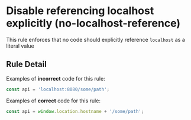 # Disable referencing localhost explicitly (no-localhost-reference)

This rule enforces that no code should explicitly reference `localhost` as a literal value

## Rule Detail

Examples of **incorrect** code for this rule:

```js
const api = 'localhost:8080/some/path';
```

Examples of **correct** code for this rule:

```js
const api = window.location.hostname + '/some/path';
```
